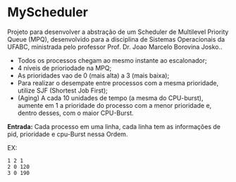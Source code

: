 # MyScheduler
Projeto para desenvolver a abstração de um Scheduler de Multilevel Priority Queue (MPQ), desenvolvido para a disciplina de Sistemas Operacionais da UFABC, ministrada pelo professor Prof. Dr. Joao Marcelo Borovina Josko..

- Todos os processos chegam ao mesmo instante ao escalonador;
- 4 níveis de prioriodade na MPQ;
- As prioridades vao de 0 (mais alta) a 3 (mais baixa);
- Para realizar o desempate entre processos com a mesma prioridade, utilize SJF (Shortest Job First);
- (Aging) A cada 10 unidades de tempo (a mesma do CPU-burst), aumente em 1 a prioridade do processo com a menor
prioridade e, dentro desses, com o maior CPU-Burst.

**Entrada:** Cada processo em uma linha, cada linha tem as informações de pid, prioridade e cpu-Burst nessa Ordem.

EX:
```
1 2 1
2 0 120
3 0 190
```
